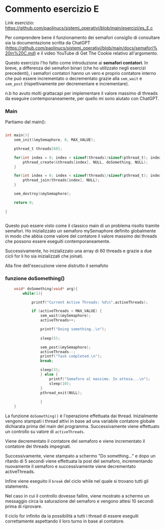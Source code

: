 # Commento esercizio E

Link esercizio: https://github.com/paolinucs/sistemi_operativi/blob/main/esercizi/es_E.c

Per comprendere bene il funzionamento dei semafori consiglio di consultare sia la documentazione scritta da ChatGPT (https://github.com/paolinucs/sistemi_operativi/blob/main/docs/semafori%20in%20C.md) e il video YouTube di Get The Cookie relativo all'argomento.<br>

Questo esercizio l'ho fatto come introduzione ai **semafori contatori**. In breve, a differenza dei semafori binari (che ho utilizzato negli esercizi precedenti), i semafori contatori hanno un vero e proprio contatore interno che può essere incrementato o decrementato grazie alla `sem_wait` e `sem_post` (rispettivamente per decrementare e incrementare).

n.b ho avuto molti grattacapi per implementare il valore massimo di threads da eseguire contemporaneamente, per quello mi sono aiutato con ChatGPT.

### Main

Partiamo dal main():
```c

int main(){
    sem_init(&mySemaphore, 0, MAX_VALUE);

    pthread_t threads[60];

    for(int index = 0; index < sizeof(threads)/sizeof(pthread_t); index++){
        pthread_create(&threads[index], NULL, doSomething, NULL);
    }

    for(int index = 0; index < sizeof(threads)/sizeof(pthread_t); index++){
        pthread_join(threads[index], NULL);
    }

    sem_destroy(&mySemaphore);

    return 0;
    
}
                    
```


Questo può essere visto come il classico main di un problema risolto tramite semafori. Ho inizializzato un semaforo mySemaphore definito globalmente in modo che abbia come valore del contatore il valore massimo dei threads che possono essere eseguiti contemporaneamente.

Successivamente, ho inizializzato una array di 60 threads e grazie a due cicli for li ho sia inizializzati che joinati.

Alla fine dell'esecuzione viene distrutto il semafoto

### funzione doSomething()
```c
    void* doSomething(void* arg){
        while(1){

            printf("Current Active Threads: %d\n",activeThreads);

            if (activeThreads < MAX_VALUE) {
                sem_wait(&mySemaphore);
                activeThreads++;

                printf("Doing something..\n");
                       
                sleep(5); 

                sem_post(&mySemaphore);
                activeThreads--;
                printf("Task completed.\n");
                break;

                sleep(3);
                } else {
                    printf("Semaforo al massimo. In attesa...\n");
                    sleep(10);
                }
                pthread_exit(NULL);
 
                }  
    }

```

La funzione `doSomething()` è l'operazione effettuata dai thread. Inizialmente vengono stampati i thread attivi in base ad una variabile contatore globale dichiarata prima del main del programma. Successivamente viene effettuato un controllo su valore di `activeThreads`.

Viene decrementato il contatore del semaforo e viene incrementato il contatore dei threads impegnati.

Successivamente, viene stampato a schermo "Do something..." e dopo un ritardo di 5 secondi viene effettuata la post del semaforo, incrementando nuovamente il semaforo e successivamente viene decrementato activeThreads.

Infine viene eseguito il `break` del ciclo while nel quale si trovano tutti gli statements.

Nel caso in cui il controllo dovesse fallire, viene mostrato a schermo un messaggio circa la saturazione del semaforo e vengono attesi 10 secondi prima di riprovare.

Il ciclo for infinito da la possibilità a tutti i thread di essere eseguiti correttamente aspettando il loro turno in base al contatore.
